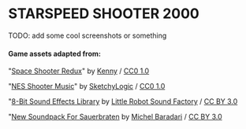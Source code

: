 STARSPEED SHOOTER 2000
======================

TODO: add some cool screenshots or something

#### Game assets adapted from:

"[Space Shooter Redux](http://kenney.nl/assets/space-shooter-redux)" by [Kenny](http://kenney.nl) / [CC0 1.0](https://creativecommons.org/publicdomain/zero/1.0/)

"[NES Shooter Music](https://opengameart.org/content/nes-shooter-music-5-tracks-3-jingles)" by [SketchyLogic](https://opengameart.org/users/sketchylogic) / [CC0 1.0](https://creativecommons.org/publicdomain/zero/1.0/)

"[8-Bit Sound Effects Library](https://opengameart.org/content/8-bit-sound-effects-library) by [Little Robot Sound Factory](http://littlerobotsoundfactory.com) / [CC BY 3.0](https://creativecommons.org/licenses/by/3.0/)

"[New Soundpack For Sauerbraten](http://cubeengine.com/forum.php4?action=display_thread&thread_id=2164) by [Michel Baradari](http://apollo-music.de) / [CC BY 3.0](https://creativecommons.org/licenses/by/3.0/)